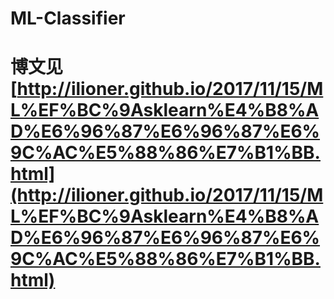 # ML-Classifier

# 博文见[http://ilioner.github.io/2017/11/15/ML%EF%BC%9Asklearn%E4%B8%AD%E6%96%87%E6%96%87%E6%9C%AC%E5%88%86%E7%B1%BB.html](http://ilioner.github.io/2017/11/15/ML%EF%BC%9Asklearn%E4%B8%AD%E6%96%87%E6%96%87%E6%9C%AC%E5%88%86%E7%B1%BB.html)
